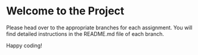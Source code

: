 # Welcome to the Project

Please head over to the appropriate branches for each assignment. You will find detailed instructions in the README.md file of each branch.

Happy coding!